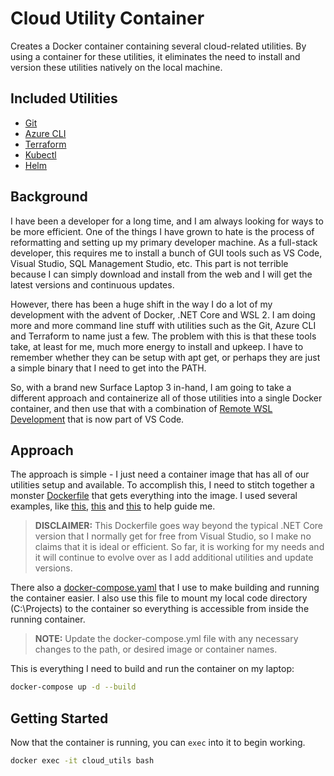 # Cloud Utility Container

Creates a Docker container containing several cloud-related utilities. By using a container for these utilities, it eliminates
the need to install and version these utilities natively on the local machine.

## Included Utilities

* [Git](https://git-scm.com/)
* [Azure CLI](https://docs.microsoft.com/en-us/cli/azure/?view=azure-cli-latest)
* [Terraform](https://www.terraform.io/)
* [Kubectl](https://kubernetes.io/docs/reference/kubectl/overview/)
* [Helm](https://helm.sh/)

## Background

I have been a developer for a long time, and I am always looking for ways to be more efficient. One of the things I have grown
to hate is the process of reformatting and setting up my primary developer machine. As a full-stack developer, this requires me
to install a bunch of GUI tools such as VS Code, Visual Studio, SQL Management Studio, etc. This part is not terrible because 
I can simply download and install from the web and I will get the latest versions and continuous updates.

However, there has been a huge shift in the way I do a lot of my development with the advent of Docker, .NET Core and WSL 2.
I am doing more and more command line stuff with utilities such as the Git, Azure CLI and Terraform to name just a few. The 
problem with this is that these tools take, at least for me, much more energy to install and upkeep. I have to remember whether 
they can be setup with apt get, or perhaps they are just a simple binary that I need to get into the PATH.

So, with a brand new Surface Laptop 3 in-hand, I am going to take a different approach and containerize all of those utilities
into a single Docker container, and then use that with a combination of [Remote WSL Development](https://code.visualstudio.com/docs/remote/wsl) 
that is now part of VS Code.

## Approach

The approach is simple - I just need a container image that has all of our utilities setup and available. To accomplish this, 
I need to stitch together a monster [Dockerfile](./Dockerfile) that gets everything into the image. I used several examples, like 
[this](https://github.com/microsoft/vscode-dev-containers/blob/master/containers/azure-cli/.devcontainer/Dockerfile),
[this](https://github.com/microsoft/vscode-dev-containers/blob/master/containers/azure-terraform/.devcontainer/Dockerfile) and
[this](https://helm.sh/docs/intro/install/) to help guide me.

> **DISCLAIMER:** This Dockerfile goes way beyond the typical .NET Core version that I normally get for free from Visual Studio, 
> so I make no claims that it is ideal or efficient. So far, it is working for my needs and it will continue to evolve over as
> I add additional utilities and update versions.

There also a [docker-compose.yaml](./docker-compose.yml) that I use to make building and running the container easier. I also 
use this file to mount my local code directory (C:\Projects) to the container so everything is accessible from inside the
running container.

> **NOTE:** Update the docker-compose.yml file with any necessary changes to the path, or desired image or container names.

This is everything I need to build and run the container on my laptop:

```bash
docker-compose up -d --build
```

## Getting Started

Now that the container is running, you can `exec` into it to begin working.

```bash
docker exec -it cloud_utils bash
```